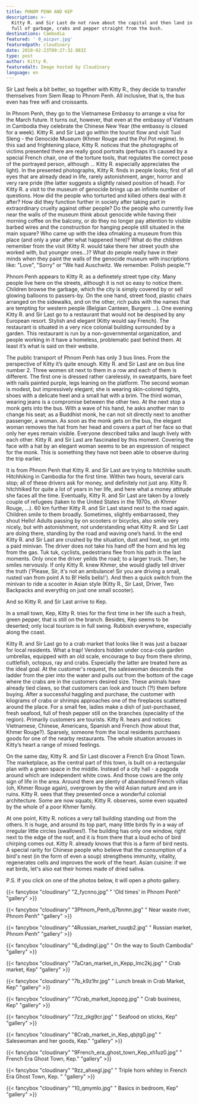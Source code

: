 ```yaml
---
title: PHNOM PENH AND KEP
description: >-
  Kitty R. and Sir Last do not rave about the capital and then land in a place
  full of garbage, crabs and pepper straight from the bush.
destinations: Cambodia
featured: ' 0_aicpvr.jpg'
featuredpath: cloudinary
date: 2018-02-23T09:27:32.883Z
type: post
author: Kitty R.
featuredalt: Image hosted by Cloudinary
language: en
---
```

Sir Last feels a bit better, so together with Kitty R., they decide to transfer themselves from Siem Reap to Phnom Penh. All inclusive, that is, the bus even has free wifi and croissants.

In Phnom Penh, they go to the Vietnamese Embassy to arrange a visa for the March future. It turns out, however, that even at the embassy of Vietnam in Cambodia they celebrate the Chinese New Year (the embassy is closed for a week). Kitty R. and Sir Last go within the tourist flow and visit Tuol Sleng - the Genocide Museum (Khmer Rouge and the Pol Pot regime). In this sad and frightening place, Kitty R. notices that the photographs of victims presented there are really good portraits (perhaps it’s caused by a special French chair, one of the torture tools, that regulates the correct pose of the portrayed person, although ... Kitty R. especially appreciates the light). In the presented photographs, Kitty R. finds in people looks; first of all eyes that are already dead in life, rarely astonishment, anger, horror and very rare pride (the latter suggests a slightly raised position of head). For Kitty R. a visit to the museum of genocide brings up an infinite number of questions. How did the people who torturted and killed others deal with it after? How did they function further in society after taking part in extraordinary cruelty against other people? Do the people who currently live near the walls of the museum think about genocide while having their morning coffee on the balcony, or do they no longer pay attention to visible barbed wires and the construction for hanging people still situated in the main square? Who came up with the idea of ​​making a museum from this place (and only a year after what happened here)? What do the children remember from the visit (Kitty R. would take there her street youth she worked with, but younger ones...)? What do people really have in their minds when they paint the walls of the genocide museum with inscriptions like: "Love", "Sorry" or "We had Auschwitz. We remember. Polish people."?

Phnom Penh appears to Kitty R. as a definetely street type city. Many people live here on the streets, although it is not so easy to notice them. Children browse the garbage, which the city is simply covered by or sell glowing balloons to passers-by. On the one hand, street food, plastic chairs arranged on the sidewalks, and on the other, rich pubs with the names that are tempting for western people (Belgian Canteen, Burgers ...). One evening Kitty R. and Sir Last go to a restaurant that would not be despised by any European resort. Stylish and elegant (Kitty would say French). The restaurant is situated in a very nice colonial building surrounded by a garden. This restaurant is run by a non-governmental organization, and people working in it have a homeless, problematic past behind them. At least it’s what is said on their website.

The public transport of Phnom Penh has only 3 bus lines. From the perspective of Kitty it’s quite enough. Kitty R. and Sir Last are on bus line number 2. Three women sit next to them in a row and each of them is different. The first one is dressed rather carelessly, in sweatpants, bare feet with nails painted purple, legs leaning on the platform. The second woman is modest, but impressively elegant; she is wearing skin-colored tights, shoes with a delicate heel and a small hat with a brim. The third woman, wearing jeans is a compromise between the other two. At the next stop a monk gets into the bus. With a wave of his hand, he asks another man to change his seat; as a Buddhist monk, he can not sit directly next to another passenger, a woman. As soon as the monk gets on the bus, the elegant woman removes the hat from her head and covers a part of her face so that only her eyes remain visible. Everyone described talks and laugh lively with each other. Kitty R. and Sir Last are fascinated by this moment. Covering the face with a hat by an elegant woman seems to be an expression of respect for the monk. This is something they have not been able to observe during the trip earlier.

It is from Phnom Penh that Kitty R. and Sir Last are trying to hitchhike south. Hitchhiking in Cambodia for the first time. Within two hours, several cars stop; all of these drivers ask for money, and definitely not just any. Kitty R. hitchhiked for quite a lot of years in her life, and here what a money attitude she faces all the time. Eventually, Kitty R. and Sir Last are taken by a lovely couple of refugees (taken to the United States in the 1970s, oh Khmer Rouge, ...). 60 km further Kitty R. and Sir Last stand next to the road again. Children smile to them broadly. Sometimes, slightly embarrassed, they shout Hello! Adults passing by on scooters or bicycles, also smile very nicely, but with astonishment, not understanding what Kitty R. and Sir Last are doing there, standing by the road and waving one’s hand. In the end Kitty R. and Sir Last are crushed by the situation, dust and heat, so get into a paid minivan. The driver does not take his hand off the horn and his leg from the gas. Tuk tuk, cyclists, pedestrians flee from his path in the last moments. Only once the driver yeilds the road; to a larger truck. Then, he smiles nervously. If only Kitty R. knew Khmer, she would gladly tell driver the truth ('Please, Sir, it's not an ambulance! Sir you are driving a small, rusted van from point A to B! Hells bells!'). And then a quick switch from the minivan to ride a scooter in Asian style (Kitty R., Sir Last, Driver, Two Backpacks and everythig on just one small scooter).

 And so Kitty R. and Sir Last arrive to Kep.

In a small town, Kep, Kitty R. tries for the first time in her life such a fresh, green pepper, that is still on the branch. Besides, Kep seems to be deserted; only local tourism is in full swing. Rubbish everywhere, especially along the coast. 

Kitty R. and Sir Last go to a crab market that looks like it was just a bazaar for local residents. What a trap! Vendors hidden under coca-cola garden umbrellas, equipped with an old scale, encourage to buy from there shrimp, cuttlefish, octopus, ray and crabs. Especially the latter are treated here as the ideal goal. At the customer's request, the saleswoman descends the ladder from the pier into the water and pulls out from the bottom of the cage where the crabs are in the customers desired size. These animals have already tied claws, so that customers can look and touch (?!) them before buying. After a successful haggling and purchase, the customer with kilograms of crabs or shrimps approaches one of the fireplaces scattered around the place. For a small fee, ladies make a dish of just-purchased, fresh seafood, full of fresh pepper still on the branches (speciality of the region). Primarily customers are tourists. Kitty R. hears and notices: Vietnamese, Chinese, Americans, Spanish and French (how about that, Khmer Rouge?). Sparsely, someone from the local residents purchases goods for one of the nearby restaurants. The whole situation arouses in Kitty’s heart a range of mixed feelings.

On the same day, Kitty R. and Sir Last discover a French Era Ghost Town. The marketplace, as the central part of this town, is built on a rectangular plan with a green space in the middle. Instead of a city hall - a pagoda around which are independent white cows. And those cows are the only sign of life in the area. Around there are plenty of abandoned French villas (oh, Khmer Rouge again), overgrown by the wild Asian nature and are in ruins. Kitty R. sees that they presented once a wonderful colonial architecture. Some are now squats; Kitty R. observes, some even squated by the whole of a poor Khmer family.

At one point, Kitty R. notices a very tall building standing out from the others. It is huge, and around its top part, many little birds fly in a way of irregular little circles (swallows!). The building has only one window, right next to the edge of the roof, and it is from there that a loud echo of bird chirping comes out. Kitty R. already knows that this is a farm of bird nests. A special rarity for Chinese people who believe that the consumption of a bird's nest (in the form of even a soup) strengthens immunity, vitality, regenerates cells and improves the work of the heart. Asian cuisine: if we eat birds, let's also eat their homes made of dried saliva.

P.S. If you click on one of the photos below, it will open a photo gallery.



{{< fancybox "cloudinary" "2_fycnno.jpg" " 'Old times' in Phnom Penh" "gallery" >}}

{{< fancybox "cloudinary" "3Phnom_Penh_q7bnmn.jpg" " Near waste river, Phnom Penh" "gallery" >}}

{{< fancybox "cloudinary" "4Russian_market_ruuqb2.jpg" " Russian market, Phnom Penh" "gallery" >}}

{{< fancybox "cloudinary" "6_dxdmgl.jpg" " On the way to South Cambodia" "gallery" >}}

{{< fancybox "cloudinary" "7aCran_market_in_Kepp_lmc2kj.jpg" " Crab market, Kep" "gallery" >}}

{{< fancybox "cloudinary" "7b_k9z1hr.jpg" " Lunch break in Crab Market, Kep" "gallery" >}}

{{< fancybox "cloudinary" "7Crab_market_lopozg.jpg" " Crab business, Kep" "gallery" >}}

{{< fancybox "cloudinary" "7zz_zkg9cr.jpg" " Seafood on sticks, Kep" "gallery" >}}

{{< fancybox "cloudinary" "8Crab_market_in_Kep_qbjtg0.jpg" " Saleswoman and her goods, Kep." "gallery" >}}

{{< fancybox "cloudinary" "9French_era_ghost_town_Kep_xh1uz0.jpg" " French Era Ghost Town, Kep." "gallery" >}}

{{< fancybox "cloudinary" "9zz_ahxegl.jpg" " Triple horn whitey in French Era Ghost Town, Kep. " "gallery" >}}

{{< fancybox "cloudinary" "10_qmymlo.jpg" " Basics in bedroom, Kep" "gallery" >}}
